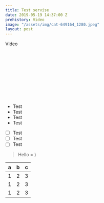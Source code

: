 ```yaml
---
title: Test servise
date: 2019-05-19 14:37:00 Z
prehistory: Video
image: "/assets/img/cat-649164_1280.jpeg"
layout: post
---
```


Video
<div class="embed-responsive embed-responsive-16by9 border">
  <iframe class="embed-responsive-item bg-light" data-src="https://www.youtube-nocookie.com/embed/b0xpqhWNA8A?autoplay=1" frameborder="0" allow="accelerometer; autoplay; encrypted-media; gyroscope; picture-in-picture" allowfullscreen></iframe>
</div>

- Test
- Test
- Test
- Test

- [ ] Test
- [ ] Test
- [ ] Test

> Hello = )

| a    | b    | c    |
| ---- | ---- | ---- |
| 1    | 2    | 3    |
| 1    | 2    | 3    |
| 1    | 2    | 3    |

